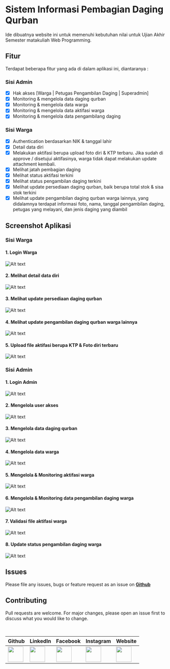 # Sistem Informasi Pembagian Daging Qurban

Ide dibuatnya website ini untuk memenuhi kebutuhan nilai untuk Ujian Akhir Semester matakuliah Web Programming.

## Fitur
Terdapat beberapa fitur yang ada di dalam aplikasi ini, diantaranya :

### Sisi Admin

- [x] Hak akses [Warga | Petugas Pengambilan Daging | Superadmin]
- [x] Monitoring & mengelola data daging qurban
- [x] Monitoring & mengelola data warga
- [x] Monitoring & mengelola data aktifasi warga
- [x] Monitoring & mengelola data pengambilang daging

### Sisi Warga

- [x] Authentication berdasarkan NIK & tanggal lahir
- [x] Detail data diri
- [x] Melakukan aktifasi berupa upload foto diri & KTP terbaru. Jika sudah di approve / disetujui aktifasinya, warga tidak dapat melakukan update attachment kembali.
- [x] Melihat jatah pembagian daging
- [x] Melihat status aktifasi terkini
- [x] Melihat status pengambilan daging terkini
- [x] Melihat update persediaan daging qurban, baik berupa total stok & sisa stok terkini
- [x] Melihat update pengambilan daging qurban warga lainnya, yang didalamnya terdapat informasi foto, nama, tanggal pengambilan daging, petugas yang melayani, dan jenis daging yang diambil

## Screenshot Aplikasi

### Sisi Warga

#### 1. Login Warga

![Alt text](assets/screenshot/warga_1.png?raw=true "Title")

#### 2. Melihat detail data diri

![Alt text](assets/screenshot/warga_2.png?raw=true "Title")

#### 3. Melihat update persediaan daging qurban

![Alt text](assets/screenshot/warga_3.png?raw=true "Title")

#### 4. Melihat update pengambilan daging qurban warga lainnya

![Alt text](assets/screenshot/warga_4.png?raw=true "Title")

#### 5. Upload file aktifasi berupa KTP & Foto diri terbaru

![Alt text](assets/screenshot/warga_5.png?raw=true "Title")

### Sisi Admin

#### 1. Login Admin

![Alt text](assets/screenshot/admin_1.png?raw=true "Title")

#### 2. Mengelola user akses

![Alt text](assets/screenshot/admin_2.png?raw=true "Title")

#### 3. Mengelola data daging qurban

![Alt text](assets/screenshot/admin_3.png?raw=true "Title")

#### 4. Mengelola data warga

![Alt text](assets/screenshot/admin_4.png?raw=true "Title")

#### 5. Mengelola & Monitoring aktifasi warga

![Alt text](assets/screenshot/admin_5.png?raw=true "Title")

#### 6. Mengelola & Monitoring data pengambilan daging warga

![Alt text](assets/screenshot/admin_6.png?raw=true "Title")

#### 7. Validasi file aktifasi warga

![Alt text](assets/screenshot/admin_7.png?raw=true "Title")

#### 8. Update status pengambilan daging warga

![Alt text](assets/screenshot/admin_8.png?raw=true "Title")

## Issues

Please file any issues, bugs or feature request as an issue on <a href="https://github.com/zgramming/UBSI-UAS-WEBPRO-SMT4/issues"><b> Github </b></a>

## Contributing

Pull requests are welcome. For major changes, please open an issue first to discuss what you would like to change.

<br>

<table border="0" cellspacing="0" cellpadding="0">
    <thead>
        <tr>
            <th>Github</th>
            <th>LinkedIn</th>
            <th>Facebook</th>
            <th>Instagram</th>
            <th>Website</th>
        </tr>
    </thead>
    <tbody>
        <tr>
            <td>
            <a href="https://github.com/zgramming/" target="_blank"><img src="assets/screenshot/icons/icon_github.png" width=48 height=48></a>
            </td>
            <td><a href="https://www.linkedin.com/in/zeffry-reynando" target="_blank"><img src="assets/screenshot/icons/icon_linkedin.png" width=48 height=48></a></td>
            <td><a href="https://www.facebook.com/zeffry.reynando" target="_blank"><img src="assets/screenshot/icons/icon_fb.png" width=48 height=48></a></td>
            <td><a href="https://www.instagram.com/zeffry_reynando" target="_blank"><img src="assets/screenshot/icons/icon_instagram.png" width=48 height=48></a></td>
            <td><a href="https://zeffry.devatbase.com/" target="_blank"><img src="assets/screenshot/icons/icon_website.png" width=48 height=48></a></td>
        </tr>
    </tbody>

</table>
